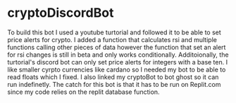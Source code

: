 # cryptoDiscordBot
To build this bot I used a youtube turtorial and followed it to be able to set price alerts for crypto. I added a function that calculates rsi and multiple functions calling other pieces of data however the function that set an alert for rsi changes is still in beta and only works conditionally. Additoionally, the turtorial's discord bot can only set price alerts for integers with a base ten. I like smaller cyrpto currencies like cardano so I needed my bot to be able to read floats which I fixed. I also linked my cryptoBot to bot ghost so it can run indefinetly. The catch for this bot is that it has to be run on Replit.com since my code relies on the replit database function.
